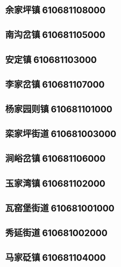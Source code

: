# 余家坪镇 610681108000
# 南沟岔镇 610681105000
# 安定镇 610681103000
# 李家岔镇 610681107000
# 杨家园则镇 610681101000
# 栾家坪街道 610681003000
# 涧峪岔镇 610681106000
# 玉家湾镇 610681102000
# 瓦窑堡街道 610681001000
# 秀延街道 610681002000
# 马家砭镇 610681104000
